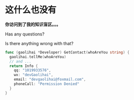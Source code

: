 # 这什么也没有

**你访问到了我的知识盲区。。。**

Has any questions?

Is there anything wrong with that?

```go
func (gaolihai *Developer) GetContact(whoAreYou string) {
  gaolihai.tellMe(whoAreYou)
  // and ...
  return Info {
    qq: "1019933576",
    wx: "devGaolihai", 
    email: "devgaolihai@foxmail.com", 
    phoneCall: "Permission Denied"
  }
}
```
